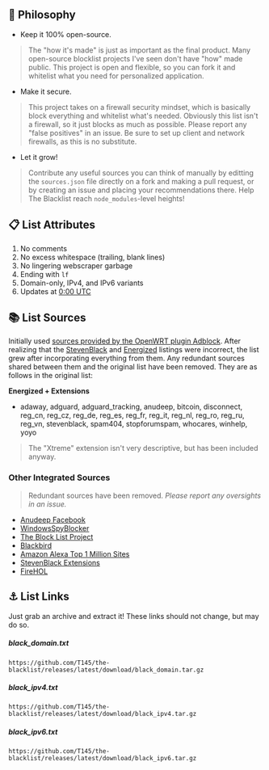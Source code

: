 
## 🧠 Philosophy

- Keep it 100% open-source.
> The "how it's made" is just as important as the final product. Many open-source blocklist projects I've seen don't have "how" made public.
> This project is open and flexible, so you can fork it and whitelist what you need for personalized application.
- Make it secure.
> This project takes on a firewall security mindset, which is basically block everything and whitelist what's needed.
> Obviously this list isn't a firewall, so it just blocks as much as possible.
> Please report any "false positives" in an issue.
> Be sure to set up client and network firewalls, as this is no substitute.
- Let it grow!
> Contribute any useful sources you can think of manually by editting the `sources.json` file directly on a fork and making a pull request,
> or by creating an issue and placing your recommendations there. Help The Blacklist reach `node_modules`-level heights!

## 📋 List Attributes

1. No comments
2. No excess whitespace (trailing, blank lines)
3. No lingering webscraper garbage
4. Ending with `lf`
5. Domain-only, IPv4, and IPv6 variants
6. Updates at [0:00 UTC](https://www.timeanddate.com/time/zone/timezone/utc)

## 📚 List Sources

Initially used [sources provided by the OpenWRT plugin Adblock](https://github.com/openwrt/packages/blob/master/net/adblock/files/adblock.sources).
After realizing that the [StevenBlack](https://github.com/StevenBlack/hosts#sources-of-hosts-data-unified-in-this-variant)
and [Energized](https://github.com/EnergizedProtection/block#package-sources) listings were incorrect, the list grew after incorporating everything from them.
Any redundant sources shared between them and the original list have been removed. They are as follows in the original list:

**Energized + Extensions**
- adaway, adguard, adguard_tracking, anudeep, bitcoin, disconnect, reg_cn, reg_cz, reg_de, reg_es, reg_fr, reg_it, reg_nl, reg_ro, reg_ru, reg_vn, stevenblack, spam404, stopforumspam, whocares, winhelp, yoyo

> The "Xtreme" extension isn't very descriptive, but has been included anyway.

### Other Integrated Sources

> Redundant sources have been removed. _Please report any oversights in an issue._

- [Anudeep Facebook](https://raw.githubusercontent.com/anudeepND/blacklist/master/facebook.txt)
- [WindowsSpyBlocker](https://github.com/crazy-max/WindowsSpyBlocker/tree/master/data/hosts)
- [The Block List Project](https://blocklistproject.github.io/Lists/)
- [Blackbird](https://getblackbird.net/blacklist/hosts/)
- [Amazon Alexa Top 1 Million Sites](https://github.com/T145/the-blacklist/blob/master/sources.json#L5)
- [StevenBlack Extensions](https://github.com/StevenBlack/hosts/tree/master/extensions)
- [FireHOL](https://github.com/firehol/blocklist-ipsets)

## ⚓ List Links

Just grab an archive and extract it!
These links should not change, but may do so.

##### black_domain.txt
```
https://github.com/T145/the-blacklist/releases/latest/download/black_domain.tar.gz
```

##### black_ipv4.txt
```
https://github.com/T145/the-blacklist/releases/latest/download/black_ipv4.tar.gz
```

##### black_ipv6.txt
```
https://github.com/T145/the-blacklist/releases/latest/download/black_ipv6.tar.gz
```
